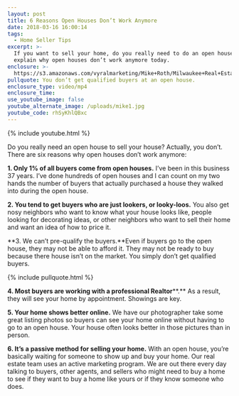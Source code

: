 ```yaml
---
layout: post
title: 6 Reasons Open Houses Don’t Work Anymore
date: 2018-03-16 16:00:14
tags:
  - Home Seller Tips
excerpt: >-
  If you want to sell your home, do you really need to do an open house? I’ll
  explain why open houses don’t work anymore today.
enclosure: >-
  https://s3.amazonaws.com/vyralmarketing/Mike+Roth/Milwaukee+Real+Estate-+6+Reasons+Open+Houses+Dont+Work+Anymore.mp4
pullquote: You don’t get qualified buyers at an open house.
enclosure_type: video/mp4
enclosure_time:
use_youtube_image: false
youtube_alternate_image: /uploads/mike1.jpg
youtube_code: rhSyKhlQBxc
---
```


{% include youtube.html %}

Do you really need an open house to sell your house? Actually, you don’t. There are six reasons why open houses don’t work anymore:

**1. Only 1% of all buyers come from open houses.** I’ve been in this business 37 years. I’ve done hundreds of open houses and I can count on my two hands the number of buyers that actually purchased a house they walked into during the open house.&nbsp;

**2. You tend to get buyers who are just lookers, or looky-loos.** You also get nosy neighbors who want to know what your house looks like, people looking for decorating ideas, or other neighbors who want to sell their home and want an idea of how to price it.&nbsp;

**3. We can’t pre-qualify the buyers.**Even if buyers go to the open house, they may not be able to afford it. They may not be ready to buy because there house isn’t on the market. You simply don’t get qualified buyers.&nbsp;

{% include pullquote.html %}

**4. Most buyers are working with a professional Realtor****.** As a result, they will see your home by appointment. Showings are key.&nbsp;

**5. Your home shows better online.** We have our photographer take some great listing photos so buyers can see your home online without having to go to an open house. Your house often looks better in those pictures than in person.&nbsp;

**6. It’s a passive method for selling your home.** With an open house, you’re basically waiting for someone to show up and buy your home. Our real estate team uses an active marketing program. We are out there every day talking to buyers, other agents, and sellers who might need to buy a home to see if they want to buy a home like yours or if they know someone who does.